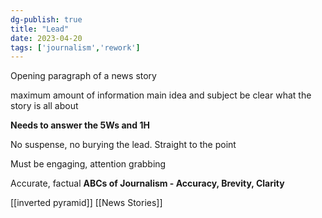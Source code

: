```yaml
---
dg-publish: true
title: "Lead"
date: 2023-04-20
tags: ['journalism','rework']
---
```


Opening paragraph of a news story

maximum amount of information
	main idea and subject
	be clear what the story is all about

**Needs to answer the 5Ws and 1H** 

No suspense, no burying the lead. Straight to the point

Must be engaging, attention grabbing

Accurate, factual
**ABCs of Journalism - Accuracy, Brevity, Clarity** 

[[inverted pyramid]]
[[News Stories]]